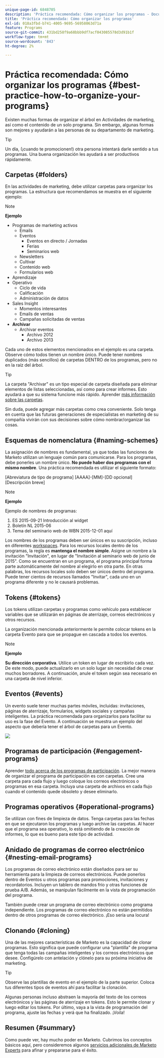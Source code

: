 ```yaml
---
unique-page-id: 6848705
description: 'Práctica recomendada: Cómo organizar los programas - Documentos de Marketo - Documentación del producto'
title: 'Práctica recomendada: Cómo organizar los programas'
exl-id: 018a3fbd-b741-4005-9695-56958063d71a
feature: Programs
source-git-commit: 431bd258f9a68bbb9df7acf043085578d3d91b1f
workflow-type: tm+mt
source-wordcount: '843'
ht-degree: 2%

---
```


# Práctica recomendada: Cómo organizar los programas {#best-practice-how-to-organize-your-programs}

Existen muchas formas de organizar el árbol en Actividades de marketing, así como el contenido de un solo programa. Sin embargo, algunas formas son mejores y ayudarán a las personas de su departamento de marketing.

>[!TIP]
>
>Un día, (¡cuando te promocionen!) otra persona intentará darle sentido a tus programas. Una buena organización les ayudará a ser productivos rápidamente.

## Carpetas {#folders}

En las actividades de marketing, debe utilizar carpetas para organizar los programas. La estructura que recomendamos se muestra en el siguiente ejemplo:

>[!NOTE]
>
>**Ejemplo**
>
>* Programas de marketing activos
>   * Emails
>   * Eventos
>      * Eventos en directo / Jornadas
>      * Ferias
>      * Seminarios web
>   * Newsletters
>   * Cultivar
>   * Contenido web
>   * Formularios web
>* Aprendizaje
>* Operativo
>   * Ciclo de vida
>   * Calificación
>   * Administración de datos
>* Sales Insight
>   * Momentos interesantes
>   * Emails de ventas
>   * Campañas solicitadas de ventas
>* **Archivar**
>   * Archivar eventos
>      * Archivo 2012
>      * Archivo 2013

Cada uno de estos elementos mencionados en el ejemplo es una carpeta. Observe cómo todos tienen un nombre único. Puede tener nombres duplicados (más sencillos) de carpetas DENTRO de los programas, pero no en la raíz del árbol.

>[!TIP]
>
>La carpeta &quot;Archivar&quot; es un tipo especial de carpeta diseñada para eliminar elementos de listas seleccionadas, así como para crear informes. Esto ayudará a que su sistema funcione más rápido. Aprender [más información sobre las carpetas](/help/marketo/product-docs/core-marketo-concepts/miscellaneous/understanding-folders.md).

Sin duda, puede agregar más carpetas como crea conveniente. Solo tenga en cuenta que las futuras generaciones de especialistas en marketing de su compañía vivirán con sus decisiones sobre cómo nombrar/organizar las cosas.

## Esquemas de nomenclatura {#naming-schemes}

La asignación de nombres es fundamental, ya que todas las funciones de Marketo utilizan un lenguaje común para comunicarse. Para los programas, debe ponerles un nombre único. **No puede haber dos programas con el mismo nombre**. Una práctica recomendada es utilizar el siguiente formato:

[Abreviatura de tipo de programa] [AAAA]-[MM]-[DD opcional] [Descripción breve]

>[!NOTE]
>
>**Ejemplo**
>
>Ejemplo de nombres de programas:
>
>1. ES 2015-09-21 Introducción al widget
>1. Boletín NL 2015-06
>1. Tema del seminario web de WBN 2015-12-01 aquí

Los nombres de los programas deben ser únicos en su suscripción, incluso en diferentes [workspaces](/help/marketo/product-docs/administration/workspaces-and-person-partitions/understanding-workspaces-and-person-partitions.md).  Para los recursos locales dentro de los programas, la regla es **mantenga el nombre simple**. Asigne un nombre a la invitación &quot;Invitación&quot;, en lugar de &quot;Invitación al seminario web de junio de 2015&quot;. Como se encuentran en un programa, el programa principal forma parte automáticamente del nombre al elegirlo en otra parte. En otras palabras, los recursos locales solo deben ser únicos dentro del programa. Puede tener cientos de recursos llamados &quot;Invitar&quot;, cada uno en un programa diferente y no le causará problemas.

## Tokens {#tokens}

Los tokens utilizan carpetas y programas como vehículo para establecer variables que se utilizarán en páginas de aterrizaje, correos electrónicos y otros recursos.

La organización mencionada anteriormente le permite colocar tokens en la carpeta Evento para que se propague en cascada a todos los eventos.

>[!NOTE]
>
>**Ejemplo**
>
>**Su dirección corporativa**. Utilice un token en lugar de escribirlo cada vez. De este modo, puede actualizarlo en un solo lugar sin necesidad de crear muchos borradores. A continuación, anule el token según sea necesario en una carpeta de nivel inferior.

## Eventos {#events}

Un evento suele tener muchas partes móviles, incluidas: invitaciones, páginas de aterrizaje, formularios, widgets sociales y campañas inteligentes. La práctica recomendada para organizarlos para facilitar su uso es la fase del Evento. A continuación se muestra un ejemplo del aspecto que debería tener el árbol de carpetas para un Evento.

![](assets/capture.png)

## Programas de participación {#engagement-programs}

Aprender [todo acerca de los programas de participación](/help/marketo/product-docs/email-marketing/drip-nurturing/creating-an-engagement-program/understanding-engagement-programs.md). La mejor manera de organizar el programa de participación es con carpetas. Cree una carpeta para cada flujo y luego coloque los correos electrónicos o programas en esa carpeta. Incluya una carpeta de archivos en cada flujo cuando el contenido quede obsoleto y desee eliminarlo.

## Programas operativos {#operational-programs}

Se utilizan con fines de limpieza de datos. Tenga carpetas para las fechas en que se ejecutaron los programas y luego archive las carpetas. Al hacer que el programa sea operativo, lo está omitiendo de la creación de informes, lo que es bueno para este tipo de actividad.

## Anidado de programas de correo electrónico {#nesting-email-programs}

Los programas de correo electrónico están diseñados para ser su herramienta para la limpieza de correos electrónicos. Puede ponerlos dentro de Eventos u otros programas para promociones, invitaciones y recordatorios. Incluyen un tablero de mandos frío y otras funciones de prueba A/B. Además, se manipulan fácilmente en la vista de programación del programa.

También puede crear un programa de correo electrónico como programa independiente. Los programas de correo electrónico no están permitidos dentro de otros programas de correo electrónico. ¡Eso sería una locura!

## Clonando {#cloning}

Una de las mejores características de Marketo es la capacidad de clonar programas. Esto significa que puede configurar una &quot;plantilla&quot; de programa que tenga todas las campañas inteligentes y los correos electrónicos que desee. Configúrelo con antelación y clónelo para su próxima iniciativa de marketing.

>[!TIP]
>
>Observe las plantillas de evento en el ejemplo de la parte superior. Coloca tus diferentes tipos de eventos ahí para facilitar la clonación.

Algunas personas incluso abstraen la mayoría del texto de los correos electrónicos y las páginas de aterrizaje en tokens. Esto le permite clonar y luego editar los tokens. Por último, vaya a la vista de programación del programa, ajuste las fechas y verá que ha finalizado. ¡Voila!

## Resumen {#summary}

Como puede ver, hay mucho poder en Marketo. Cubrimos los conceptos básicos aquí, pero consideremos algunos [servicios adicionales de Marketo Experts](https://www.marketo.com/services/) para afinar y prepararse para el éxito.
